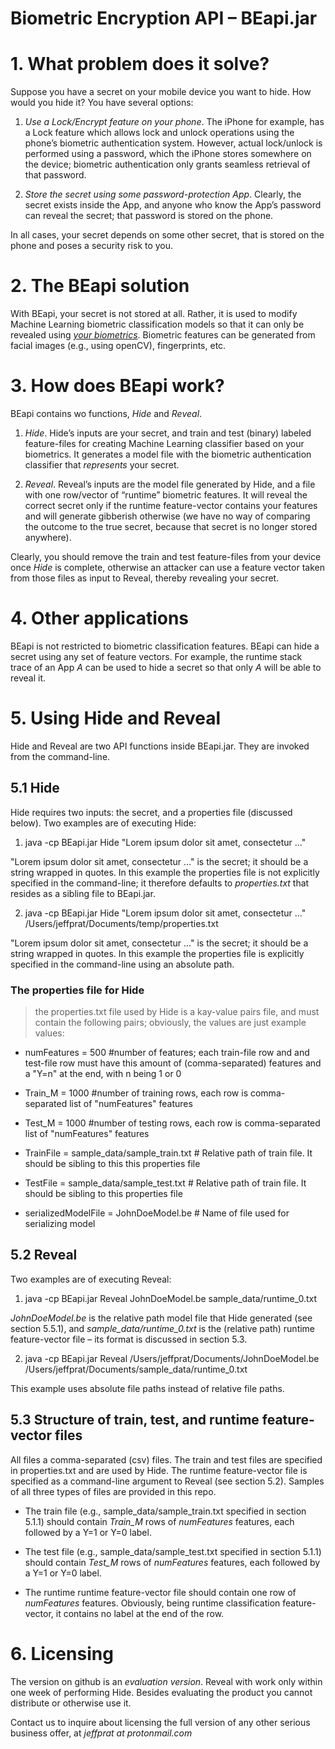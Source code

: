 # Biometric Encryption API – BEapi.jar

# 1. What problem does it solve?

Suppose you have a secret on your mobile device you want to hide. How
would you hide it? You have several options:

1.  *Use a Lock/Encrypt feature on your phone*. The iPhone for example,
    has a Lock feature which allows lock and unlock operations using the
    phone’s biometric authentication system. However, actual lock/unlock
    is performed using a password, which the iPhone stores somewhere on
    the device; biometric authentication only grants seamless retrieval of that
    password.

2.  *Store the secret using some password-protection App*. Clearly, the
    secret exists inside the App, and anyone who know the App’s password
    can reveal the secret; that password is stored on the phone.

In all cases, your secret depends on some other secret, that is stored
on the phone and poses a security risk to you.

# 2. The BEapi solution

With BEapi, your secret is not stored at all. Rather, it is
used to modify Machine Learning biometric classification models so that
it can only be revealed using *<u>your biometrics</u>*. 
Biometric features can be generated from facial images (e.g., using openCV), fingerprints, etc.

# 3. How does BEapi work?

BEapi contains wo functions, *Hide* and *Reveal*.

1.  *Hide*. Hide’s inputs are your secret, and train and test (binary)
    labeled feature-files for creating Machine Learning classifier based
    on your biometrics. It generates a model file with the biometric
    authentication classifier that *represents* your secret.

2.  *Reveal*. Reveal’s inputs are the model file generated by Hide, and
    a file with one row/vector of “runtime” biometric features. It will
    reveal the correct secret only if the runtime feature-vector
    contains your features and will generate gibberish otherwise (we have no way of comparing the outcome to the true secret, because that secret is no longer stored anywhere).

Clearly, you should remove the train and test feature-files from your
device once *Hide* is complete, otherwise an attacker can use a feature
vector taken from those files as input to Reveal, thereby revealing your
secret.

# 4. Other applications

BEapi is not restricted to biometric classification features. BEapi can
hide a secret using any set of feature vectors. For example, the runtime
stack trace of an App *A* can be used to hide a secret so that only *A*
will be able to reveal it.

# 5. Using Hide and Reveal

Hide and Reveal are two API functions inside BEapi.jar. They are invoked
from the command-line.

## 5.1 Hide

Hide requires two inputs: the secret, and a properties file (discussed
below). Two examples are of executing Hide:

1.  java -cp BEapi.jar Hide "Lorem ipsum dolor sit amet, consectetur
    ..."

"Lorem ipsum dolor sit amet, consectetur ..." is the secret; it should
be a string wrapped in quotes. In this example the properties file is
not explicitly specified in the command-line; it therefore defaults to
*properties.txt* that resides as a sibling file to BEapi.jar.

2.  java -cp BEapi.jar Hide "Lorem ipsum dolor sit amet, consectetur
    ..." /Users/jeffprat/Documents/temp/properties.txt

"Lorem ipsum dolor sit amet, consectetur ..." is the secret; it should
be a string wrapped in quotes. In this example the properties file is
explicitly specified in the command-line using an absolute path.

### The properties file for Hide

> the properties.txt file used by Hide is a kay-value pairs file, and
> must contain the following pairs; obviously, the values are just
> example values:

-   numFeatures = 500 \#number of features; each train-file row and and
    test-file row must have this amount of (comma-separated) features
    and a "Y=n" at the end, with n being 1 or 0

-   Train_M = 1000 \#number of training rows, each row is
    comma-separated list of "numFeatures" features

-   Test_M = 1000 \#number of testing rows, each row is comma-separated
    list of "numFeatures" features

-   TrainFile = sample_data/sample_train.txt \# Relative path of train
    file. It should be sibling to this this properties file

-   TestFile = sample_data/sample_test.txt \# Relative path of train
    file. It should be sibling to this properties file

-   serializedModelFile = JohnDoeModel.be \# Name of file used for
    serializing model

## 5.2 Reveal

Two examples are of executing Reveal:

1.  java -cp BEapi.jar Reveal JohnDoeModel.be sample_data/runtime_0.txt

*JohnDoeModel.be* is the relative path model file that Hide generated
(see section 5.5.1), and *sample_data/runtime_0.txt* is the (relative
path) runtime feature-vector file – its format is discussed in section
5.3.

2.  java -cp BEapi.jar Reveal /Users/jeffprat/Documents/JohnDoeModel.be
    /Users/jeffprat/Documents/sample_data/runtime_0.txt

This example uses absolute file paths instead of relative file paths.

## 5.3 Structure of train, test, and runtime feature-vector files 

All files a comma-separated (csv) files. The train and test files are
specified in properties.txt and are used by Hide. The runtime
feature-vector file is specified as a command-line argument to Reveal
(see section 5.2). Samples of all three types of files are provided in this repo.

-   The train file (e.g., sample_data/sample_train.txt specified in
    section 5.1.1) should contain *Train_M* rows of *numFeatures*
    features, each followed by a Y=1 or Y=0 label.

-   The test file (e.g., sample_data/sample_test.txt specified in
    section 5.1.1) should contain *Test_M* rows of *numFeatures*
    features, each followed by a Y=1 or Y=0 label.

-   The runtime runtime feature-vector file should contain one row of
    *numFeatures* features. Obviously, being runtime classification
    feature-vector, it contains no label at the end of the row.

# 6. Licensing

The version on github is an *evaluation version*. Reveal with work only
within one week of performing Hide. Besides evaluating the product you
cannot distribute or otherwise use it.

Contact us to inquire about licensing the full version of any other
serious business offer, at *jeffprat at protonmail.com*

